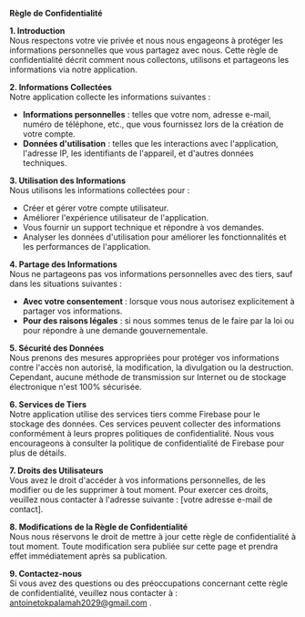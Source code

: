 **Règle de Confidentialité**

**1. Introduction**  
Nous respectons votre vie privée et nous nous engageons à protéger les informations personnelles que vous partagez avec nous. Cette règle de confidentialité décrit comment nous collectons, utilisons et partageons les informations via notre application.

**2. Informations Collectées**  
Notre application collecte les informations suivantes :  
- **Informations personnelles** : telles que votre nom, adresse e-mail, numéro de téléphone, etc., que vous fournissez lors de la création de votre compte.
- **Données d'utilisation** : telles que les interactions avec l'application, l'adresse IP, les identifiants de l'appareil, et d'autres données techniques.

**3. Utilisation des Informations**  
Nous utilisons les informations collectées pour :  
- Créer et gérer votre compte utilisateur.
- Améliorer l'expérience utilisateur de l'application.
- Vous fournir un support technique et répondre à vos demandes.
- Analyser les données d'utilisation pour améliorer les fonctionnalités et les performances de l'application.

**4. Partage des Informations**  
Nous ne partageons pas vos informations personnelles avec des tiers, sauf dans les situations suivantes :  
- **Avec votre consentement** : lorsque vous nous autorisez explicitement à partager vos informations.
- **Pour des raisons légales** : si nous sommes tenus de le faire par la loi ou pour répondre à une demande gouvernementale.

**5. Sécurité des Données**  
Nous prenons des mesures appropriées pour protéger vos informations contre l'accès non autorisé, la modification, la divulgation ou la destruction. Cependant, aucune méthode de transmission sur Internet ou de stockage électronique n'est 100% sécurisée.

**6. Services de Tiers**  
Notre application utilise des services tiers comme Firebase pour le stockage des données. Ces services peuvent collecter des informations conformément à leurs propres politiques de confidentialité. Nous vous encourageons à consulter la politique de confidentialité de Firebase pour plus de détails.

**7. Droits des Utilisateurs**  
Vous avez le droit d'accéder à vos informations personnelles, de les modifier ou de les supprimer à tout moment. Pour exercer ces droits, veuillez nous contacter à l'adresse suivante : [votre adresse e-mail de contact].

**8. Modifications de la Règle de Confidentialité**  
Nous nous réservons le droit de mettre à jour cette règle de confidentialité à tout moment. Toute modification sera publiée sur cette page et prendra effet immédiatement après sa publication.

**9. Contactez-nous**  
Si vous avez des questions ou des préoccupations concernant cette règle de confidentialité, veuillez nous contacter à : antoinetokpalamah2029@gmail.com .

